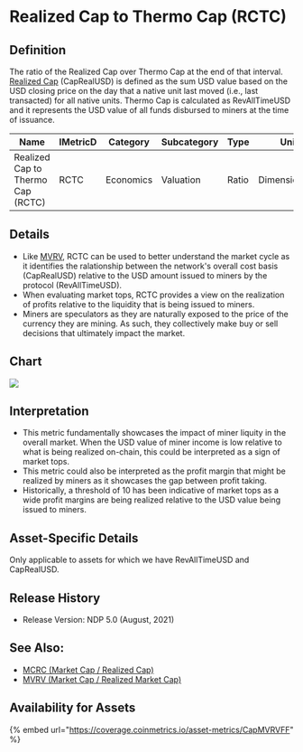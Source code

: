 # Realized Cap to Thermo Cap (RCTC)

## Definition

The ratio of the Realized Cap over Thermo Cap at the end of that interval.  [Realized Cap](../market/caprealusd.md) (CapRealUSD) is defined as the sum USD value based on the USD closing price on the day that a native unit last moved (i.e., last transacted) for all native units. Thermo Cap is calculated as RevAllTimeUSD and it represents the USD value of all funds disbursed to miners at the time of issuance.

| Name                              | IMetricD | Category  | Subcategory | Type  | Unit          | Interval |
| --------------------------------- | -------- | --------- | ----------- | ----- | ------------- | -------- |
| Realized Cap to Thermo Cap (RCTC) | RCTC     | Economics | Valuation   | Ratio | Dimensionless | 1 day    |

## Details

* Like [MVRV](../market/capmvrvcur.md), RCTC can be used to better understand the market cycle as it identifies the ralationship between the network's overall cost basis (CapRealUSD) relative to the USD amount issued to miners by the protocol (RevAllTimeUSD). &#x20;
* When evaluating market tops, RCTC provides a view on the realization of profits relative to the liquidity that is being issued to miners.
* Miners are speculators as they are naturally exposed to the price of the currency they are mining. As such, they collectively make buy or sell decisions that ultimately impact the market.

## Chart

![](../../.gitbook/assets/coin\_metrics\_network\_chart\(2\).png)

## Interpretation

* This metric fundamentally showcases the impact of miner liquity in the overall market. When the USD value of miner income is low relative to what is being realized on-chain, this could be interpreted as a sign of market tops.
* This metric could also be interpreted as the profit margin that might be realized by miners as it showcases the gap between profit taking.
* Historically, a threshold of 10 has been indicative of market tops as a wide profit margins are being realized relative to the USD value being issued to miners.

## Asset-Specific Details

Only applicable to assets for which we have RevAllTimeUSD and CapRealUSD.

## Release History

* Release Version: NDP 5.0 (August, 2021)

## See Also:

* [MCRC (Market Cap / Realized Cap)](mcrc.md)
* [MVRV (Market Cap / Realized Market Cap)](../market/capmvrvcur.md)

## Availability for Assets

{% embed url="https://coverage.coinmetrics.io/asset-metrics/CapMVRVFF" %}
